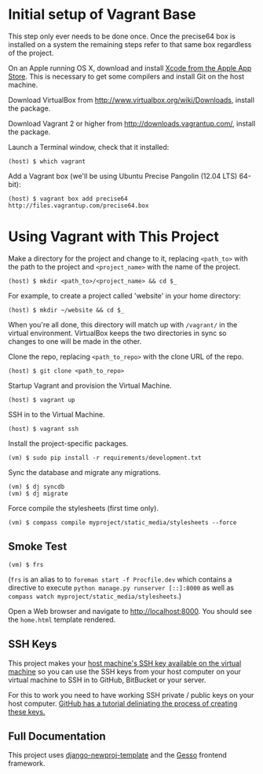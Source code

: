 # Initial setup of Vagrant Base

This step only ever needs to be done once. Once the precise64 box is installed on a system the remaining steps refer to that same box regardless of the project.

On an Apple running OS X, download and install [Xcode from the Apple App Store](https://itunes.apple.com/us/app/xcode/id497799835?ls=1&mt=12). This is necessary to get some compilers and install Git on the host machine.

Download VirtualBox from http://www.virtualbox.org/wiki/Downloads, install the package.

Download Vagrant 2 or higher from http://downloads.vagrantup.com/, install the package.

Launch a Terminal window, check that it installed:

    (host) $ which vagrant

Add a Vagrant box (we'll be using Ubuntu Precise Pangolin (12.04 LTS) 64-bit):

    (host) $ vagrant box add precise64 http://files.vagrantup.com/precise64.box

# Using Vagrant with This Project

Make a directory for the project and change to it, replacing `<path_to>` with the path to the project and `<project_name>` with the name of the project.

    (host) $ mkdir <path_to>/<project_name> && cd $_

For example, to create a project called 'website' in your home directory:

    (host) $ mkdir ~/website && cd $_

When you're all done, this directory will match up with `/vagrant/` in the virtual environment. VirtualBox keeps the two directories in sync so changes to one will be made in the other. 

Clone the repo, replacing `<path_to_repo>` with the clone URL of the repo.
    
    (host) $ git clone <path_to_repo>

Startup Vagrant and provision the Virtual Machine.

    (host) $ vagrant up

SSH in to the Virtual Machine.

    (host) $ vagrant ssh 

Install the project-specific packages.

    (vm) $ sudo pip install -r requirements/development.txt

Sync the database and migrate any migrations.

    (vm) $ dj syncdb
    (vm) $ dj migrate

Force compile the stylesheets (first time only).

    (vm) $ compass compile myproject/static_media/stylesheets --force

## Smoke Test

    (vm) $ frs

(`frs` is an alias to to `foreman start -f Procfile.dev` which contains a directive to execute `python manage.py runserver [::]:8000` as well as `compass watch myproject/static_media/stylesheets`.)

Open a Web browser and navigate to [http://localhost:8000](http://localhost:8000). You should see the `home.html` template rendered.

## SSH Keys

This project makes your [host machine's SSH key available on the virtual machine](http://docs.vagrantup.com/v2/vagrantfile/ssh_settings.html) so you can use the SSH keys from your host computer on your virtual machine to SSH in to GitHub, BitBucket or your server.

For this to work you need to have working SSH private / public keys on your host computer. [GitHub has a tutorial deliniating the process of creating these keys.](https://help.github.com/articles/generating-ssh-keys)

## Full Documentation

This project uses [django-newproj-template](https://github.com/jbergantine/django-newproj-template) and the [Gesso](https://github.com/jbergantine/compass-gesso) frontend framework.